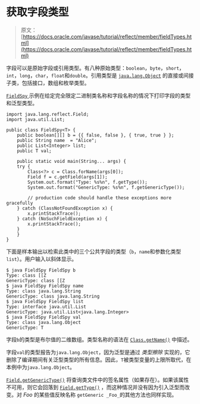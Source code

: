 # 获取字段类型

> 原文： [https://docs.oracle.com/javase/tutorial/reflect/member/fieldTypes.html](https://docs.oracle.com/javase/tutorial/reflect/member/fieldTypes.html)

字段可以是原始字段或引用类型。有八种原始类型：`boolean`，`byte`，`short`，`int`，`long`，`char`，`float`和`double`。引用类型是 [`java.lang.Object`](https://docs.oracle.com/javase/8/docs/api/java/lang/Object.html) 的直接或间接子类，包括接口，数组和枚举类型。

[``FieldSpy`` ](example/FieldSpy.java)示例在给定完全限定二进制类名称和字段名称的情况下打印字段的类型和泛型类型。

```
import java.lang.reflect.Field;
import java.util.List;

public class FieldSpy<T> {
    public boolean[][] b = {{ false, false }, { true, true } };
    public String name  = "Alice";
    public List<Integer> list;
    public T val;

    public static void main(String... args) {
	try {
	    Class<?> c = Class.forName(args[0]);
	    Field f = c.getField(args[1]);
	    System.out.format("Type: %s%n", f.getType());
	    System.out.format("GenericType: %s%n", f.getGenericType());

        // production code should handle these exceptions more gracefully
	} catch (ClassNotFoundException x) {
	    x.printStackTrace();
	} catch (NoSuchFieldException x) {
	    x.printStackTrace();
	}
    }
}

```

下面是样本输出以检索此类中的三个公共字段的类型（`b`，`name`和参数化类型`list`）。用户输入以斜体显示。

```
$ java FieldSpy FieldSpy b
Type: class [[Z
GenericType: class [[Z
$ java FieldSpy FieldSpy name
Type: class java.lang.String
GenericType: class java.lang.String
$ java FieldSpy FieldSpy list
Type: interface java.util.List
GenericType: java.util.List<java.lang.Integer>
$ java FieldSpy FieldSpy val
Type: class java.lang.Object
GenericType: T

```

字段`b`的类型是布尔值的二维数组。类型名称的语法在 [`Class.getName()`](https://docs.oracle.com/javase/8/docs/api/java/lang/Class.html#getName--) 中描述。

字段`val`的类型报告为`java.lang.Object`，因为泛型是通过 _类型擦除_ 实现的，它删除了编译期间有关泛型类型的所有信息。因此，`T`被类型变量的上限所取代，在本例中为`java.lang.Object`。

[`Field.getGenericType()`](https://docs.oracle.com/javase/8/docs/api/java/lang/reflect/Field.html#getGenericType--) 将查询类文件中的签名属性（如果存在）。如果该属性不可用，则它会回落到 [`Field.getType()`](https://docs.oracle.com/javase/8/docs/api/java/lang/reflect/Field.html#getType--) ，而这种情况并没有因为引入泛型而改变。对 _Foo_ 的某些值反映名称 `getGeneric _Foo_`的其他方法也同样实现。